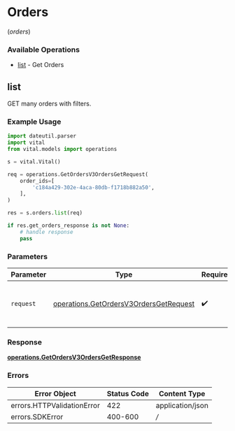 # Orders
(*orders*)

### Available Operations

* [list](#list) - Get Orders

## list

GET many orders with filters.

### Example Usage

```python
import dateutil.parser
import vital
from vital.models import operations

s = vital.Vital()

req = operations.GetOrdersV3OrdersGetRequest(
    order_ids=[
        'c184a429-302e-4aca-80db-f1718b882a50',
    ],
)

res = s.orders.list(req)

if res.get_orders_response is not None:
    # handle response
    pass
```

### Parameters

| Parameter                                                                                        | Type                                                                                             | Required                                                                                         | Description                                                                                      |
| ------------------------------------------------------------------------------------------------ | ------------------------------------------------------------------------------------------------ | ------------------------------------------------------------------------------------------------ | ------------------------------------------------------------------------------------------------ |
| `request`                                                                                        | [operations.GetOrdersV3OrdersGetRequest](../../models/operations/getordersv3ordersgetrequest.md) | :heavy_check_mark:                                                                               | The request object to use for the request.                                                       |


### Response

**[operations.GetOrdersV3OrdersGetResponse](../../models/operations/getordersv3ordersgetresponse.md)**
### Errors

| Error Object               | Status Code                | Content Type               |
| -------------------------- | -------------------------- | -------------------------- |
| errors.HTTPValidationError | 422                        | application/json           |
| errors.SDKError            | 400-600                    | */*                        |
